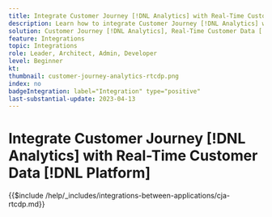 ```yaml
---
title: Integrate Customer Journey [!DNL Analytics] with Real-Time Customer Data [!DNL Platform]
description: Learn how to integrate Customer Journey [!DNL Analytics] with Real-Time Customer Data [!DNL Platform]. 
solution: Customer Journey [!DNL Analytics], Real-Time Customer Data [!DNL Platform]
feature: Integrations
topic: Integrations
role: Leader, Architect, Admin, Developer
level: Beginner
kt:
thumbnail: customer-journey-analytics-rtcdp.png
index: no
badgeIntegration: label="Integration" type="positive"
last-substantial-update: 2023-04-13
---
```


# Integrate Customer Journey [!DNL Analytics] with Real-Time Customer Data [!DNL Platform]

{{$include /help/_includes/integrations-between-applications/cja-rtcdp.md}}
